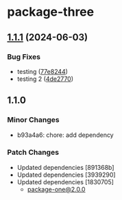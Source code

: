# package-three

## [1.1.1](https://github.com/gersonn/releases-poc/compare/package-three-v1.1.0...package-three-v1.1.1) (2024-06-03)


### Bug Fixes

* testing ([77e8244](https://github.com/gersonn/releases-poc/commit/77e82446a4927ee30f775ad6fa9ec107917b5c81))
* testing 2 ([4de2770](https://github.com/gersonn/releases-poc/commit/4de2770a077d97e1029bb16846bb8050bf89af83))

## 1.1.0

### Minor Changes

- b93a4a6: chore: add dependency

### Patch Changes

- Updated dependencies [891368b]
- Updated dependencies [3939290]
- Updated dependencies [1830705]
  - package-one@2.0.0

